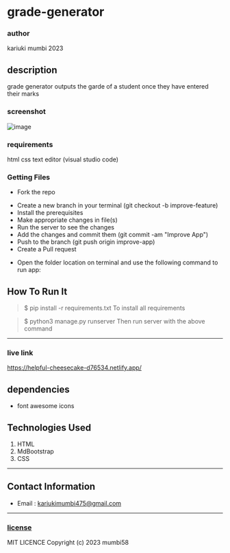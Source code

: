 # grade-generator

###  author 
kariuki mumbi 2023
## description
grade generator outputs the garde of a student once they have entered their marks
### screenshot

![image](https://user-images.githubusercontent.com/126749794/226175717-fb8babe3-5006-4ef9-a8ac-70e1f51d753c.png)
### requirements
html
css
text editor (visual studio code)

### Getting Files
* Fork the repo
- Create a new branch in your terminal (git checkout -b improve-feature)
- Install the prerequisites
- Make appropriate changes in file(s)
- Run the server to see the changes
- Add the changes and commit them (git commit -am "Improve App")
- Push to the branch (git push origin improve-app)
- Create a Pull request
* Open the folder location on terminal and use the following command to run app:
## How To Run It
>  $ pip install -r requirements.txt
To install all requirements

> $ python3 manage.py runserver
Then run server with the above command
*****
### live link
https://helpful-cheesecake-d76534.netlify.app/
## dependencies
- font awesome icons
## Technologies Used
1. HTML
2. MdBootstrap
3. CSS

*****
## Contact Information
* Email : kariukimumbi475@gmail.com
*****


### [license](license)
MIT LICENCE
Copyright (c) 2023 mumbi58
